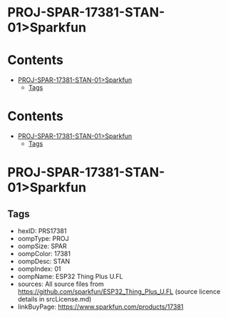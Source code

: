 
PROJ-SPAR-17381-STAN-01>Sparkfun
================================

Contents
========

* [PROJ-SPAR-17381-STAN-01>Sparkfun](#proj-spar-17381-stan-01sparkfun)
	* [Tags](#tags)

Contents
========

* [PROJ-SPAR-17381-STAN-01>Sparkfun](#proj-spar-17381-stan-01sparkfun)
	* [Tags](#tags)

# PROJ-SPAR-17381-STAN-01>Sparkfun

## Tags

- hexID: PRS17381
- oompType: PROJ
- oompSize: SPAR
- oompColor: 17381
- oompDesc: STAN
- oompIndex: 01
- oompName: ESP32 Thing Plus U.FL
- sources: All source files from https://github.com/sparkfun/ESP32_Thing_Plus_U.FL (source licence details in srcLicense.md)
- linkBuyPage: https://www.sparkfun.com/products/17381
